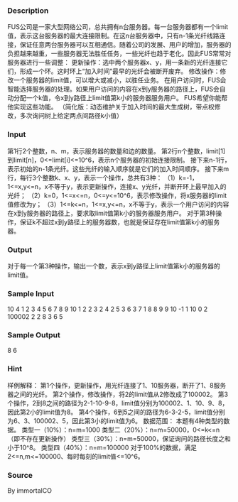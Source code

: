
### Description
FUS公司是一家大型网络公司，总共拥有n台服务器。每一台服务器都有一个limit值，表示这台服务器的最大连接限制。在这n台服务器中，只有n-1条光纤线路连接，保证任意两台服务器可以互相通信。随着公司的发展、用户的增加，服务器的负担越来越重，一些服务器无法胜任任务，一些光纤也趋于老化。因此FUS常常对服务器进行一些调整：
更新操作：选中两个服务器x、y，用一条新的光纤连接它们，形成一个环。这时环上“加入时间”最早的光纤会被断开废弃。
修改操作：修改一个服务器的limit值，可以增大或减小，以胜任业务。
在用户访问时，FUS会智能选择服务器的处理。如果用户访问的内容在x到y服务器的路径上，FUS会自动分配一个k值，令x到y路径上limit值第k小的服务器服务用户。
FUS希望你能帮他实现这些功能。
（简化版：动态维护关于加入时间的最大生成树，带点权修改，多次询问树上给定两点间路径k小值）

### Input
第1行2个整数，n、m，表示服务器的数量和边的数量。
第2行n个整数，limit[1]到limit[n]，0<=limit[i]<=10^6，表示n个服务器的初始连接限制。
接下来n-1行，表示初始的n-1条光纤。这些光纤的输入顺序就是它们的加入时间顺序。
接下来m行，每行3个整数k、x、y，表示一个操作，总共有3种：
（1）k=-1，1<=x,y<=n，x不等于y，表示更新操作，连接x、y光纤，并断开环上最早加入的光纤；
（2）k=0，1<=x<=n，0<=y<=10^6，表示修改操作，将x服务器的limit值修改为y；
（3）1<=k<=n，1<=x,y<=n，x不等于y，表示一个用户访问的内容在x到y服务器的路径上，要求取limit值第k小的服务器服务用户。
对于第3种操作，保证k不超过x到y路径上的服务器数，也就是保证存在limit值第k小的服务器。

### Output
对于每一个第3种操作，输出一个数，表示x到y路径上limit值第k小的服务器的limit值。

### Sample Input
10 4
1 2 3 4 5 6 7 8 9 10
1 2
2 3
2 4
2 5
3 6
3 7
1 8
8 9
9 10
-1 1 10
0 2 100002
2 2 8
3 6 5
### Sample Output
8
6
### Hint
样例解释：
第1个操作，更新操作，用光纤连接了1、10服务器，断开了1、8服务器之间的光纤。
第2个操作，修改操作，将2的limit值从2修改成了100002。
第3个操作，2到8之间的路径为2-1-10-9-8，limit值分别为100002、1、10、9、8，因此第2小的limit值为8。
第4个操作，6到5之间的路径为6-3-2-5，limit值分别为6、3、100002、5，因此第3小的limit值为6。
数据范围：
本题有4种类型的数据。
类型一（10%）：n=m=1000
类型二（20%）：n=m=50000，0<=k<=n（即不存在更新操作）
类型三（30%）：n=m=50000，保证询问的路径长度之和小于10^8。
类型四（40%）：n=m=100000
对于100%的数据，满足2<=n,m<=100000、每时每刻的limit值<=10^6。


### Source
By immortalCO